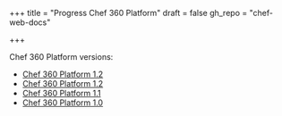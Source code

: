 +++
title = "Progress Chef 360 Platform"
draft = false
gh_repo = "chef-web-docs"

+++

Chef 360 Platform versions:

- [Chef 360 Platform 1.2](/360/1.3/)
- [Chef 360 Platform 1.2](/360/1.2/)
- [Chef 360 Platform 1.1](/360/1.1/)
- [Chef 360 Platform 1.0](/360/1.0/)
